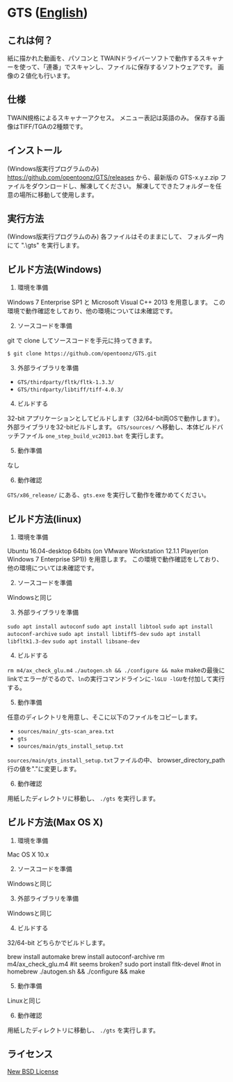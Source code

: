 ﻿# GTS  ([English](./README_en.md))

## これは何？

紙に描かれた動画を、パソコンと TWAINドライバーソフトで動作するスキャナーを使って、「連番」でスキャンし、ファイルに保存するソフトウェアです。
画像の２値化も行います。

## 仕様

TWAIN規格によるスキャナーアクセス。
メニュー表記は英語のみ。
保存する画像はTIFF/TGAの2種類です。

## インストール

(Windows版実行プログラムのみ)
https://github.com/opentoonz/GTS/releases から、最新版の GTS-x.y.z.zip ファイルをダウンロードし、解凍してください。
解凍してできたフォルダーを任意の場所に移動して使用します。

## 実行方法

(Windows版実行プログラムのみ)
各ファイルはそのままにして、
フォルダー内にて ".\gts" を実行します。

## ビルド方法(Windows)

1. 環境を準備

 Windows 7 Enterprise SP1 と Microsoft Visual C++ 2013 を用意します。
 この環境で動作確認をしており、他の環境については未確認です。

2. ソースコードを準備

 git で clone してソースコードを手元に持ってきます。
 
 ```sh
 $ git clone https://github.com/opentoonz/GTS.git
 ```

3. 外部ライブラリを準備

 - `GTS/thirdparty/fltk/fltk-1.3.3/`
 - `GTS/thirdparty/libtiff/tiff-4.0.3/`

4. ビルドする

 32-bit アプリケーションとしてビルドします（32/64-bit両OSで動作します）。
 外部ライブラリを32-bitビルドします。
 `GTS/sources/` へ移動し、本体ビルドバッチファイル `one_step_build_vc2013.bat` を実行します。

5. 動作準備

 なし

6. 動作確認

 `GTS/x86_release/` にある、`gts.exe` を実行して動作を確かめてください。

## ビルド方法(linux)

1. 環境を準備

 Ubuntu 16.04-desktop 64bits (on VMware Workstation 12.1.1 Player(on Windows 7 Enterprise SP1)) を用意します。
 この環境で動作確認をしており、他の環境については未確認です。

2. ソースコードを準備

 Windowsと同じ

3. 外部ライブラリを準備

 `sudo apt install autoconf`
 `sudo apt install libtool`
 `sudo apt install autoconf-archive`
 `sudo apt install libtiff5-dev`
 `sudo apt install libfltk1.3-dev`
 `sudo apt install libsane-dev`

4. ビルドする

 `rm m4/ax_check_glu.m4`
 `./autogen.sh && ./configure && make`
 makeの最後にlinkでエラーがでるので、`ln`の実行コマンドラインに`-lGLU -lGU`を付加して実行する。

5. 動作準備

 任意のディレクトリを用意し、そこに以下のファイルをコピーします。
 - `sources/main/_gts-scan_area.txt`
 - `gts`
 - `sources/main/gts_install_setup.txt`

 `sources/main/gts_install_setup.txt`ファイルの中、
 browser_directory_path行の値を"."に変更します。

6. 動作確認

 用紙したディレクトリに移動し、
 `./gts` を実行します。

## ビルド方法(Max OS X)

1. 環境を準備

  Mac OS X 10.x

2. ソースコードを準備

 Windowsと同じ

3. 外部ライブラリを準備

 Windowsと同じ

4. ビルドする

 32/64-bit どちらかでビルドします。


brew install automake
brew install autoconf-archive
rm m4/ax_check_glu.m4 #it seems broken?
sudo port install fltk-devel #not in homebrew
./autogen.sh && ./configure && make

5. 動作準備

 Linuxと同じ

6. 動作確認

 用紙したディレクトリに移動し、
 `./gts` を実行します。

## ライセンス

[New BSD License](https://github.com/opentoonz/GTS/blob/master/LICENSE.txt)
